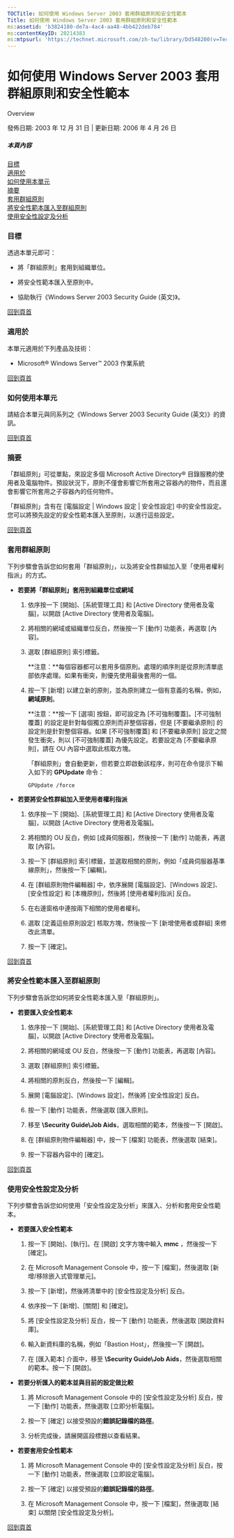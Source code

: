 ```yaml
---
TOCTitle: 如何使用 Windows Server 2003 套用群組原則和安全性範本
Title: 如何使用 Windows Server 2003 套用群組原則和安全性範本
ms:assetid: 'b3824180-de7a-4ac4-aa48-4bb422deb784'
ms:contentKeyID: 20214383
ms:mtpsurl: 'https://technet.microsoft.com/zh-tw/library/Dd548200(v=TechNet.10)'
---
```


如何使用 Windows Server 2003 套用群組原則和安全性範本
=====================================================

Overview

發佈日期: 2003 年 12 月 31 日 | 更新日期: 2006 年 4 月 26 日

##### 本頁內容

[](#egaa)[目標](#egaa)  
[](#efaa)[適用於](#efaa)  
[](#eeaa)[如何使用本單元](#eeaa)  
[](#edaa)[摘要](#edaa)  
[](#ecaa)[套用群組原則](#ecaa)  
[](#ebaa)[將安全性範本匯入至群組原則](#ebaa)  
[](#eaaa)[使用安全性設定及分析](#eaaa)

### 目標

透過本單元即可：

-   將「群組原則」套用到組織單位。

-   將安全性範本匯入至原則中。

-   協助執行《Windows Server 2003 Security Guide (英文)》。

[](#mainsection)[回到頁首](#mainsection)

### 適用於

本單元適用於下列產品及技術：

-   Microsoft® Windows Server™ 2003 作業系統

[](#mainsection)[回到頁首](#mainsection)

### 如何使用本單元

請結合本單元與同系列之《Windows Server 2003 Security Guide (英文)》的資訊。

[](#mainsection)[回到頁首](#mainsection)

### 摘要

「群組原則」可從單點，來設定多個 Microsoft Active Directory® 目錄服務的使用者及電腦物件。預設狀況下，原則不僅會影響它所套用之容器內的物件，而且還會影響它所套用之子容器內的任何物件。

「群組原則」含有在 \[電腦設定 | Windows 設定 | 安全性設定\] 中的安全性設定。您可以將預先設定的安全性範本匯入至原則，以進行這些設定。

[](#mainsection)[回到頁首](#mainsection)

### 套用群組原則

下列步驟會告訴您如何套用「群組原則」，以及將安全性群組加入至「使用者權利指派」的方式。

-   **若要將「群組原則」套用到組織單位或網域**

    1.  依序按一下 \[開始\]、\[系統管理工具\] 和 \[Active Directory 使用者及電腦\]，以開啟 \[Active Directory 使用者及電腦\]。

    2.  將相關的網域或組織單位反白，然後按一下 \[動作\] 功能表，再選取 \[內容\]。

    3.  選取 \[群組原則\] 索引標籤。

        **注意：**每個容器都可以套用多個原則。處理的順序則是從原則清單底部依序處理。如果有衝突，則優先使用最後套用的一個。

    4.  按一下 \[新增\] 以建立新的原則，並為原則建立一個有意義的名稱，例如，**網域原則**。

        **注意：**按一下 \[選項\] 按鈕，即可設定為 \[不可強制覆蓋\]。\[不可強制覆蓋\] 的設定是針對每個獨立原則而非整個容器，但是 \[不要繼承原則\] 的設定則是針對整個容器。如果 \[不可強制覆蓋\] 和 \[不要繼承原則\] 設定之間發生衝突，則以 \[不可強制覆蓋\] 為優先設定。若要設定為 \[不要繼承原則\]，請在 OU 內容中選取此核取方塊。

        「群組原則」會自動更新，但若要立即啟動該程序，則可在命令提示下輸入如下的 **GPUpdate** 命令：

        
        `GPUpdate /force`
<!-- -->

-   **若要將安全性群組加入至使用者權利指派**

    1.  依序按一下 \[開始\]、\[系統管理工具\] 和 \[Active Directory 使用者及電腦\]，以開啟 \[Active Directory 使用者及電腦\]。

    2.  將相關的 OU 反白，例如 \[成員伺服器\]，然後按一下 \[動作\] 功能表，再選取 \[內容\]。

    3.  按一下 \[群組原則\] 索引標籤，並選取相關的原則，例如「成員伺服器基準線原則」，然後按一下 \[編輯\]。

    4.  在 \[群組原則物件編輯器\] 中，依序展開 \[電腦設定\]、\[Windows 設定\]、\[安全性設定\] 和 \[本機原則\]，然後將 \[使用者權利指派\] 反白。

    5.  在右邊窗格中連按兩下相關的使用者權利。

    6.  選取 \[定義這些原則設定\] 核取方塊，然後按一下 \[新增使用者或群組\] 來修改此清單。

    7.  按一下 \[確定\]。

[](#mainsection)[回到頁首](#mainsection)

### 將安全性範本匯入至群組原則

下列步驟會告訴您如何將安全性範本匯入至「群組原則」。

-   **若要匯入安全性範本**

    1.  依序按一下 \[開始\]、\[系統管理工具\] 和 \[Active Directory 使用者及電腦\]，以開啟 \[Active Directory 使用者及電腦\]。

    2.  將相關的網域或 OU 反白，然後按一下 \[動作\] 功能表，再選取 \[內容\]。

    3.  選取 \[群組原則\] 索引標籤。

    4.  將相關的原則反白，然後按一下 \[編輯\]。

    5.  展開 \[電腦設定\]、\[Windows 設定\]，然後將 \[安全性設定\] 反白。

    6.  按一下 \[動作\] 功能表，然後選取 \[匯入原則\]。

    7.  移至 **\\Security Guide\\Job Aids**，選取相關的範本，然後按一下 \[開啟\]。

    8.  在 \[群組原則物件編輯器\] 中，按一下 \[檔案\] 功能表，然後選取 \[結束\]。

    9.  按一下容器內容中的 \[確定\]。

[](#mainsection)[回到頁首](#mainsection)

### 使用安全性設定及分析

下列步驟會告訴您如何使用「安全性設定及分析」來匯入、分析和套用安全性範本。

-   **若要匯入安全性範本**

    1.  按一下 \[開始\]、\[執行\]。在 \[開啟\] 文字方塊中輸入 **mmc** ，然後按一下 \[確定\]。

    2.  在 Microsoft Management Console 中，按一下 \[檔案\]，然後選取 \[新增/移除嵌入式管理單元\]。

    3.  按一下 \[新增\]，然後將清單中的 \[安全性設定及分析\] 反白。

    4.  依序按一下 \[新增\]、\[關閉\] 和 \[確定\]。

    5.  將 \[安全性設定及分析\] 反白，按一下 \[動作\] 功能表，然後選取 \[開啟資料庫\]。

    6.  輸入新資料庫的名稱，例如「Bastion Host」，然後按一下 \[開啟\]。

    7.  在 \[匯入範本\] 介面中，移至 **\\Security Guide\\Job Aids**，然後選取相關的範本。按一下 \[開啟\]。

<!-- -->

-   **若要分析匯入的範本並與目前的設定做比較**

    1.  將 Microsoft Management Console 中的 \[安全性設定及分析\] 反白，按一下 \[動作\] 功能表，然後選取 \[立即分析電腦\]。

    2.  按一下 \[確定\] 以接受預設的**錯誤記錄檔的路徑**。

    3.  分析完成後，請展開區段標題以查看結果。

<!-- -->

-   **若要套用安全性範本**

    1.  將 Microsoft Management Console 中的 \[安全性設定及分析\] 反白，按一下 \[動作\] 功能表，然後選取 \[立即設定電腦\]。

    2.  按一下 \[確定\] 以接受預設的**錯誤記錄檔的路徑**。

    3.  在 Microsoft Management Console 中，按一下 \[檔案\]，然後選取 \[結束\] 以關閉 \[安全性設定及分析\]。

[](#mainsection)[回到頁首](#mainsection)
